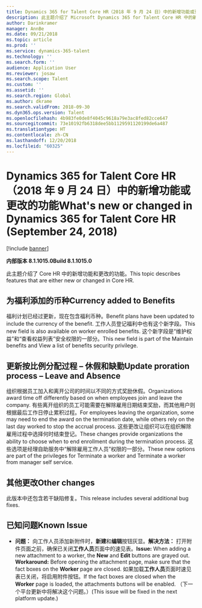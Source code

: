 ```yaml
---
title: Dynamics 365 for Talent Core HR（2018 年 9 月 24 日）中的新增功能或更改的功能
description: 此主题介绍了 Microsoft Dynamics 365 for Talent Core HR 中的新功能和更改的功能。
author: Darinkramer
manager: AnnBe
ms.date: 09/21/2018
ms.topic: article
ms.prod: ''
ms.service: dynamics-365-talent
ms.technology: ''
ms.search.form: ''
audience: Application User
ms.reviewer: josaw
ms.search.scope: Talent
ms.custom: ''
ms.assetid: ''
ms.search.region: Global
ms.author: dkrame
ms.search.validFrom: 2018-09-30
ms.dyn365.ops.version: Talent
ms.openlocfilehash: 4b983fe0de8f4045c9618a79e3ac8fed82cce647
ms.sourcegitcommit: 73e10192fb6318dee5bb1129591120199de6a487
ms.translationtype: HT
ms.contentlocale: zh-CN
ms.lasthandoff: 12/20/2018
ms.locfileid: "60325"
---
```

# <a name="whats-new-or-changed-in-dynamics-365-for-talent-core-hr-september-24-2018"></a><span data-ttu-id="e6539-103">Dynamics 365 for Talent Core HR（2018 年 9 月 24 日）中的新增功能或更改的功能</span><span class="sxs-lookup"><span data-stu-id="e6539-103">What's new or changed in Dynamics 365 for Talent Core HR (September 24, 2018)</span></span>

[!include [banner](includes/banner.md)]

<span data-ttu-id="e6539-104">**内部版本 8.1.1015.0**</span><span class="sxs-lookup"><span data-stu-id="e6539-104">**Build 8.1.1015.0**</span></span>

<span data-ttu-id="e6539-105">此主题介绍了 Core HR 中的新增功能和更改的功能。</span><span class="sxs-lookup"><span data-stu-id="e6539-105">This topic describes features that are either new or changed in Core HR.</span></span>

## <a name="currency-added-to-benefits"></a><span data-ttu-id="e6539-106">为福利添加的币种</span><span class="sxs-lookup"><span data-stu-id="e6539-106">Currency added to Benefits</span></span>

<span data-ttu-id="e6539-107">福利计划已经过更新，现在包含福利币种。</span><span class="sxs-lookup"><span data-stu-id="e6539-107">Benefit plans have been updated to include the currency of the benefit.</span></span> <span data-ttu-id="e6539-108">工作人员登记福利中也有这个新字段。</span><span class="sxs-lookup"><span data-stu-id="e6539-108">This new field is also available on worker enrolled benefits.</span></span> <span data-ttu-id="e6539-109">这个新字段是“维护权益”和“查看权益列表”安全权限的一部分。</span><span class="sxs-lookup"><span data-stu-id="e6539-109">This new field is part of the Maintain benefits and View a list of benefits security privilege.</span></span>

## <a name="update-proration-process--leave-and-absence"></a><span data-ttu-id="e6539-110">更新按比例分配过程 – 休假和缺勤</span><span class="sxs-lookup"><span data-stu-id="e6539-110">Update proration process – Leave and Absence</span></span>

<span data-ttu-id="e6539-111">组织根据员工加入和离开公司的时间以不同的方式奖励休假。</span><span class="sxs-lookup"><span data-stu-id="e6539-111">Organizations award time off differently based on when employees join and leave the company.</span></span> <span data-ttu-id="e6539-112">有些离开组织的员工可能需要在解除雇用日期结束奖励，而其他用户则根据最后工作日停止累积过程。</span><span class="sxs-lookup"><span data-stu-id="e6539-112">For employees leaving the organization, some may need to end the award on the termination date, while others rely on the last day worked to stop the accrual process.</span></span> <span data-ttu-id="e6539-113">这些更改让组织可以在组织解除雇用过程中选择何时结束登记。</span><span class="sxs-lookup"><span data-stu-id="e6539-113">These changes provide organizations the ability to choose when to end enrollment during the termination process.</span></span> <span data-ttu-id="e6539-114">这些选项是经理自助服务中“解除雇用工作人员”权限的一部分。</span><span class="sxs-lookup"><span data-stu-id="e6539-114">These new options are part of the privileges for Terminate a worker and Terminate a worker from manager self service.</span></span> 

## <a name="other-changes"></a><span data-ttu-id="e6539-115">其他更改</span><span class="sxs-lookup"><span data-stu-id="e6539-115">Other changes</span></span>

<span data-ttu-id="e6539-116">此版本中还包含若干缺陷修复。</span><span class="sxs-lookup"><span data-stu-id="e6539-116">This release includes several additional bug fixes.</span></span>

## <a name="known-issue"></a><span data-ttu-id="e6539-117">已知问题</span><span class="sxs-lookup"><span data-stu-id="e6539-117">Known Issue</span></span>

-   <span data-ttu-id="e6539-118">**问题：** 向工作人员添加新附件时，**新建**和**编辑**按钮灰显。**解决方法：** 打开附件页面之前，确保已关闭**工作人员**页面中的速见表。</span><span class="sxs-lookup"><span data-stu-id="e6539-118">**Issue:** When adding a new attachment to a worker, the **New** and **Edit** buttons are grayed out. **Workaround:** Before opening the attachment page, make sure that the fact boxes on the **Worker** page are closed.</span></span> <span data-ttu-id="e6539-119">如果加载**工作人员**页面时速见表已关闭，将启用附件按钮。</span><span class="sxs-lookup"><span data-stu-id="e6539-119">If the fact boxes are closed when the **Worker** page is loaded, the attachments buttons will be enabled.</span></span> <span data-ttu-id="e6539-120">（下一个平台更新中将解决这个问题。）</span><span class="sxs-lookup"><span data-stu-id="e6539-120">(This issue will be fixed in the next platform update.)</span></span>
